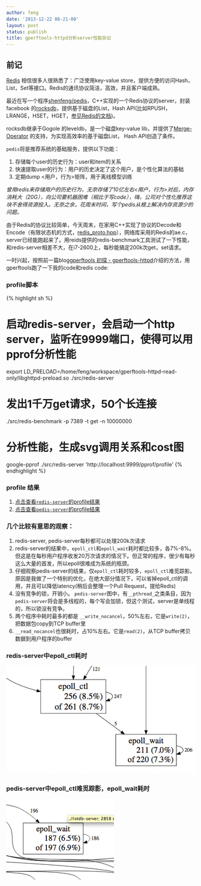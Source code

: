 ```yaml
---
author: feng
date: '2013-12-22 08-21-00'
layout: post
status: publish
title: gperftools-httpd分析server性能杂记
---
```


## 前记

[Redis](http://redis.io/) 相信很多人很熟悉了：广泛使用key-value
store，提供方便的访问Hash，List，Set等接口。Redis的通讯协议简洁，高效，并且客户端成熟。

最近在写一个程序[shenfeng/pedis](https://github.com/shenfeng/pedis)，C++实现的一个Redis协议的server，封装facebook
的[rocksdb](http://rocksdb.org/)，提供基于磁盘的List，Hash API(比如RPUSH，LRANGE，HSET，HGET，[参见Redis的文档](http://redis.io/commands#list))。

rocksdb继承于Gogole 的leveldb，是一个磁盘key-value lib，并提供了[Merge-Operator](https://github.com/facebook/rocksdb/wiki/Merge-Operator)
的支持，为实现高效率的基于磁盘List， Hash API创造了条件。

`pedis`将是推荐系统的基础服务，提供以下功能：

1. 存储每个user的历史行为：user和item的关系
2. 快速提取user的行为：用户的历史决定了这个用户，是个性化算法的基础
3. 定期dump <用户，行为>矩阵，用于离线模型训练

*曾用redis来存储用户的历史行为，无奈存储了10亿左右<用户，行为>对后，内存消耗大（20G），向公司要机器困难（相比于写code），嗨，公司对个性化推荐这块不舍得资源投入。无奈之余，花周末时间，写个pedis从根上解决内存资源少的问题。*

由于Redis的协议比较简单，今天周末，在家用C++实现了协议的Decode和Encode（有限状态机的方式，[redis_proto.hpp](https://github.com/shenfeng/pedis/blob/master/src/redis_proto.hpp)），网络库采用的Redis的ae.c，server已经能跑起来了。用reids提供的redis-benchmark工具测试了一下性能，和redis-server相差不大，在i7-2600上，每秒能搞定200k次get，set请求。

一时兴起，按照前一篇blog[gperftools 初探 -
gperftools-httpd](http://shenfeng.me/gperftools-gperftools-httpd.html)介绍的方法，用gperftools跑了一下我的code和redis
code:

### profile脚本

{% highlight sh %}
# 启动redis-server，会启动一个http server，监听在9999端口，使得可以用pprof分析性能
export LD_PRELOAD=/home/feng/workspace/gperftools-httpd-read-only/libghttpd-preload.so
./src/redis-server

# 发出1千万get请求，50个长连接
./src/redis-benchmark -p 7389 -t get -n 10000000

# 分析性能，生成svg调用关系和cost图
google-pprof ./src/redis-server 'http://localhost:9999/pprof/profile'
{% endhighlight %}

### profile 结果  

1. [点击查看`redis-server`的profile结果](/imgs/redis-server-profile.svg)
2. [点击查看`pedis-server`的profile结果](/imgs/listdb-server-profile.svg)

### 几个比较有意思的观察：

1. redis-server, pedis-server每秒都可以处理200k次请求
2. redis-server的结果中，`epoll_ctl`和`epoll_wait`耗时都比较多，各7%-8%。但这是在每秒用户程序收发20万次请求的情况下。但正常的程序，很少有每秒这么大量的首发，所以epoll很难成为系统的瓶颈。
3. 仔细观察pedis-server的结果，仅`epoll_ctl`耗时较多，`epoll_ctl`难觅踪影。原因是我做了一个特别的优化，在绝大部分情况下，可以省掉epoll_ctl的调用，并且可以降低latency(稍后会整理一个Pull Request，提给Redis)
4. 没有竞争的锁，开销小。 `pedis-server`图中，有`__pthread_`之类条目，因为`pedis-server`将会是多线程的，每个写会加锁，但这个测试，server是单线程的，所以锁没有竞争。
5. 两个程序中耗时最多的都是 `__write_nocancel`，50%左右，它是`write(2)`，把数据包copy到TCP buffer里
6. `__read_nocancel`也很耗时，占10%左右。它是`read(2)`，从TCP buffer拷贝数据到用户程序的buffer


### redis-server中epoll_ctl耗时

![epoll_ctl](/imgs/redis-epoll_ctl_epoll_wait.jpg)

### pedis-server中epoll_ctl难觅踪影，epoll_wait耗时

![epoll_ctl](/imgs/listdb_epoll_wait.jpg)

